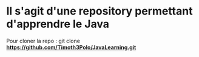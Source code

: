 # Il s'agit d'une repository permettant d'apprendre le Java
Pour cloner la repo :
git clone <b>https://github.com/Timoth3Polo/JavaLearning.git</b>